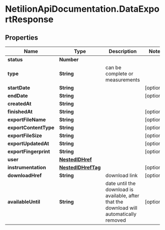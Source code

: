 # NetilionApiDocumentation.DataExportResponse

## Properties
Name | Type | Description | Notes
------------ | ------------- | ------------- | -------------
**status** | **Number** |  | 
**type** | **String** | can be complete or measurements | 
**startDate** | **String** |  | [optional] 
**endDate** | **String** |  | [optional] 
**createdAt** | **String** |  | 
**finishedAt** | **String** |  | [optional] 
**exportFileName** | **String** |  | [optional] 
**exportContentType** | **String** |  | [optional] 
**exportFileSize** | **String** |  | [optional] 
**exportUpdatedAt** | **String** |  | [optional] 
**exportFingerprint** | **String** |  | [optional] 
**user** | [**NestedIDHref**](NestedIDHref.md) |  | 
**instrumentation** | [**NestedIDHrefTag**](NestedIDHrefTag.md) |  | [optional] 
**downloadHref** | **String** | download link | [optional] 
**availableUntil** | **String** | date until the download is available, after that the download will automatically removed | [optional] 
